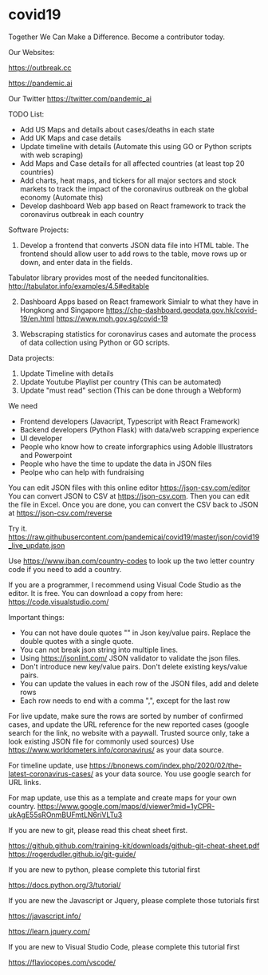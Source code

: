 # covid19

Together We Can Make a Difference. Become a contributor today.

Our Websites:

https://outbreak.cc

https://pandemic.ai

Our Twitter
https://twitter.com/pandemic_ai

TODO List:
- Add US Maps and details about cases/deaths in each state
- Add UK Maps and case details
- Update timeline with details
  (Automate this using GO or Python scripts with web scraping)
- Add Maps and Case details for all affected countries (at least top 20 countries)
- Add charts, heat maps, and tickers for all major sectors and stock markets to track the impact of the coronavirus outbreak on the global economy
  (Automate this)
- Develop dashboard Web app based on React framework to track the coronavirus outbreak in each country

Software Projects:

1) Develop a frontend that converts JSON data file into HTML table. 
The frontend should allow user to add rows to the table, move rows up or down, and enter data in the fields.

Tabulator library provides most of the needed funcitonalities.
http://tabulator.info/examples/4.5#editable

2) Dashboard Apps based on React framework
Simialr to what they have in Hongkong and Singapore
https://chp-dashboard.geodata.gov.hk/covid-19/en.html
https://www.moh.gov.sg/covid-19

3) Webscraping statistics for coronavirus cases and automate the process of data collection using Python or GO scripts.

Data projects:
1) Update Timeline with details
2) Update Youtube Playlist per country (This can be automated)
3) Update "must read" section (This can be done through a Webform)

We need
- Frontend developers (Javacript, Typescript with React Framework)
- Backend developers (Python Flask) with data/web scrapping experience
- UI developer
- People who know how to create inforgraphics using Adoble Illustrators and Powerpoint
- People who have the time to update the data in JSON files
- Peolpe who can help with fundraising

You can edit JSON files with this online editor https://json-csv.com/editor
You can convert JSON to CSV at https://json-csv.com. Then you can edit the file in Excel. Once you are done, you can convert the CSV back to JSON at https://json-csv.com/reverse

Try it.  https://raw.githubusercontent.com/pandemicai/covid19/master/json/covid19_live_update.json

Use https://www.iban.com/country-codes to look up the two letter country code if you need to add a country.

If you are a programmer, I recommend using Visual Code Studio as the editor. It is free. You can download a copy from here:
https://code.visualstudio.com/

Important things:
- You can not have doule quotes "" in Json key/value pairs. Replace the double quotes with a single quote.
- You can not break json string into multiple lines.
- Using https://jsonlint.com/ JSON validator to validate the json files.
- Don't introduce new key/value pairs. Don't delete existing keys/value pairs.
- You can update the values in each row of the JSON files, add and delete rows
- Each row needs to end with a comma ",", except for the last row

For live update, make sure the rows are sorted by number of confirmed cases, and update the URL reference for the new reported cases (google search for the link, no website with a paywall. Trusted source only, take a look existing JSON file for commonly used sources)
Use  https://www.worldometers.info/coronavirus/ as your data source.

For timeline update,  use https://bnonews.com/index.php/2020/02/the-latest-coronavirus-cases/ as your data source. You use google search for URL links.

For map update, use this as a template and create maps for your own country.
https://www.google.com/maps/d/viewer?mid=1yCPR-ukAgE55sROnmBUFmtLN6riVLTu3

If you are new to git, please read this cheat sheet first.

https://github.github.com/training-kit/downloads/github-git-cheat-sheet.pdf
https://rogerdudler.github.io/git-guide/

If you are new to python, please complete this tutorial first

https://docs.python.org/3/tutorial/

If you are new the Javascript or Jquery, please complete those tutorials first

https://javascript.info/

https://learn.jquery.com/

If you are new to Visual Studio Code, please complete this tutorial first

https://flaviocopes.com/vscode/

